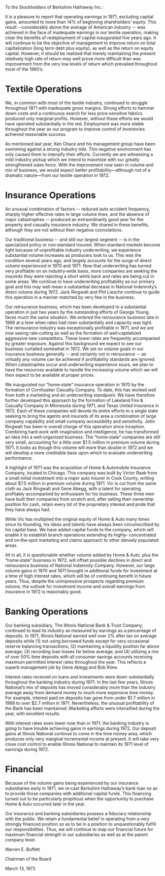 To the Stockholders of Berkshire Hathaway Inc.:

It is a pleasure to report that operating earnings in 1971, excluding capital gains, amounted to more than 14% of beginning shareholders’ equity. This result --considerably above the average of American industry -- was achieved in the face of inadequate earnings in our textile operation, making clear the benefits of redeployment of capital inaugurated five years ago. It will continue to be the objective of management to improve return on total capitalization (long term debt plus equity), as well as the return on equity capital. However, it should be realized that merely maintaining the present relatively high rate of return may well prove more difficult than was improvement from the very low levels of return which prevailed throughout most of the 1960’s. 

# Textile Operations

We, in common with most of the textile industry, continued to struggle throughout 1971 with inadequate gross margins. Strong efforts to hammer down costs and a continuous search for less price‐sensitive fabrics produced only marginal profits. However, without these efforts we would have operated substantially in the red. Employment was more stable throughout the year as our program to improve control of inventories achieved reasonable success.

As mentioned last year, Ken Chace and his management group have been swimming against a strong industry tide. This negative environment has only caused them to intensify their efforts. Currently we are witnessing a mild industry pickup which we intend to maximize with our greatly strengthened sales force. With the improvement now seen in volume and mix of business, we would expect better profitability—although not of a dramatic nature—from our textile operation in 1972.

# Insurance Operations

An unusual combination of factors -- reduced auto accident frequency, sharply higher effective rates in large volume lines, and the absence of major catastrophes -- produced an extraordinarily good year for the property and casualty insurance industry. We shared in these benefits, although they are not without their negative connotations.

Our traditional business -- and still our largest segment -- is in the specialized policy or non‐standard insured. When standard markets become tight because of unprofitable industry underwriting, we experience substantial volume increases as producers look to us. This was the condition several years ago, and largely accounts for the surge of direct volume experienced in 1970 and 1971. Now that underwriting has turned very profitable on an industry‐wide basis, more companies are seeking the insureds they were rejecting a short while back and rates are being cut in some areas. We continue to have underwriting profitability as our primary goal and this may well mean a substantial decrease in National Indemnity’s direct volume during 1972. Jack Ringwalt and Phil Liesche continue to guide this operation in a manner matched by very few in the business.

Our reinsurance business, which has been developed to a substantial operation in just two years by the outstanding efforts of George Young, faces much the same situation. We entered the reinsurance business late in 1969 at a time when rates had risen substantially and capacity was tight. The reinsurance industry was exceptionally profitable in 1971, and we are now seeing rate‐cutting as well as the formation of well‐capitalized aggressive new competitors. These lower rates are frequently accompanied by greater exposure. Against this background we expect to see our business curtailed somewhat in 1972. We set no volume goals in our insurance business generally -- and certainly not in reinsurance -- as virtually any volume can be achieved if profitability standards are ignored. When catastrophes occur and underwriting experience sours, we plan to have the resources available to handle the increasing volume which we will then expect to be available at proper prices.

We inaugurated our “home‐state” insurance operation in 1970 by the formation of Cornhusker Casualty Company. To date, this has worked well from both a marketing and an underwriting standpoint. We have therefore further developed this approach by the formation of Lakeland Fire & Casualty Company in Minnesota during 1971, and Texas United Insurance in 1972. Each of these companies will devote its entire efforts to a single state seeking to bring the agents and insureds of its area a combination of large company capability and small company accessibility and sensitivity. John Ringwalt has been in overall charge of this operation since inception. Combining hard work with imagination and intelligence, he has transformed an idea into a well‐organized business. The “home‐state” companies are still very small, accounting for a little over $1.5 million in premium volume during 1971. It looks as though this volume will more than double in 1972 and we will develop a more creditable base upon which to evaluate underwriting performance.

A highlight of 1971 was the acquisition of Home & Automobile Insurance Company, located in Chicago. This company was built by Victor Raab from a small initial investment into a major auto insurer in Cook County, writing about $7.5 million in premium volume during 1971. Vic is cut from the same cloth as Jack Ringwalt and Gene Abegg, with a talent for operating profitably accompanied by enthusiasm for his business. These three men have built their companies from scratch and, after selling their ownership position for cash, retain every bit of the proprietary interest and pride that they have always had.

While Vic has multiplied the original equity of Home & Auto many times since its founding, his ideas and talents have always been circumscribed by his capital base. We have added capital funds to the company, which will enable it to establish branch operations extending its highly‐ concentrated and on‐the‐spot marketing and claims approach to other densely populated areas.

All in all, it is questionable whether volume added by Home & Auto, plus the “home‐state” business in 1972, will offset possible declines in direct and reinsurance business of National Indemnity Company. However, our large volume gains in 1970 and 1971 brought in additional funds for investment at a time of high interest rates, which will be of continuing benefit in future years. Thus, despite the unimpressive prospects regarding premium volume, the outlook for investment income and overall earnings from insurance in 1972 is reasonably good.

# Banking Operations

Our banking subsidiary, The Illinois National Bank & Trust Company, continued to lead its industry as measured by earnings as a percentage of deposits. In 1971, Illinois National earned well over 2% after tax on average deposits while (1) not using borrowed funds except for very occasional reserve balancing transactions; (2) maintaining a liquidity position far above average; (3) recording loan losses far below average; and (4) utilizing a mix of over 50% time deposits with all consumer savings accounts receiving maximum permitted interest rates throughout the year. This reflects a superb management job by Gene Abegg and Bob Kline.  

Interest rates received on loans and investments were down substantially throughout the banking industry during 1971. In the last few years, Illinois National’s mix of deposits has moved considerably more than the industry average away from demand money to much more expensive time money. For example, interest paid on deposits has gone from under $1.7 million in 1969 to over $2.7 million in 1971. Nevertheless, the unusual profitability of the Bank has been maintained. Marketing efforts were intensified during the year, with excellent results.

With interest rates even lower now than in 1971, the banking industry is going to have trouble achieving gains in earnings during 1972. Our deposit gains at Illinois National continue to come in the time money area, which produces only very marginal incremental income at present. It will take very close cost control to enable Illinois National to maintain its 1971 level of earnings during 1972.

# Financial

Because of the volume gains being experienced by our insurance subsidiaries early in 1971, we re‐cast Berkshire Hathaway’s bank loan so as to provide those companies with additional capital funds. This financing turned out to be particularly propitious when the opportunity to purchase Home & Auto occurred later in the year.

Our insurance and banking subsidiaries possess a fiduciary relationship with the public. We retain a fundamental belief in operating from a very strongly financed position so as to be in a position to unquestionably fulfill our responsibilities. Thus, we will continue to map our financial future for maximum financial strength in our subsidiaries as well as at the parent company level.

Warren E. Buffett 

Chairman of the Board 

March 13, 1972